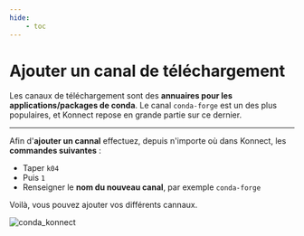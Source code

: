 ```yaml
---
hide:
    - toc
---
```



# **Ajouter un canal de téléchargement**


Les canaux de téléchargement sont des **annuaires pour les applications/packages de conda**. Le canal `conda-forge` est un des plus populaires, et Konnect repose en grande partie sur ce dernier.

---

Afin d'**ajouter un cannal** effectuez, depuis n'importe où dans Konnect, les **commandes suivantes** :

* Taper `k04`
* Puis `1`
* Renseigner le **nom du nouveau canal**, par exemple `conda-forge`

Voilà, vous pouvez ajouter vos différents cannaux.


![conda_konnect](../../../images/konnect_conda.png)




<style>
  .md-content__button {
    display: none;
  }
</style>